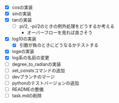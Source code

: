 - [x] cosの実装
- [x] sinの実装
- [x] tanの実装
	- [ ] pi/2, -pi/2のときの例外処理をどうするか考える
		- オーバーフローを見れば良さそう	
- [x] log10の実装
	- [x] 引数が負のときにどうなるかテストする
- [x] logeの実装
- [x] log系の名前の変更
- [ ] degree_to_radianの実装
- [ ] set_constsコマンドの追加
- [ ] devブランチのマージ
- [ ] pythonのテストバージョンの追加
- [ ] READMEの整備
- [ ] task.mdの削除
